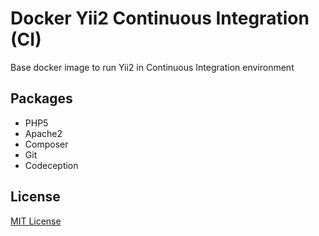 Docker Yii2 Continuous Integration (CI)
==========================================
Base docker image to run Yii2 in Continuous Integration environment

## Packages
- PHP5
- Apache2
- Composer
- Git
- Codeception

## License
[MIT License](http://opensource.org/licenses/MIT)